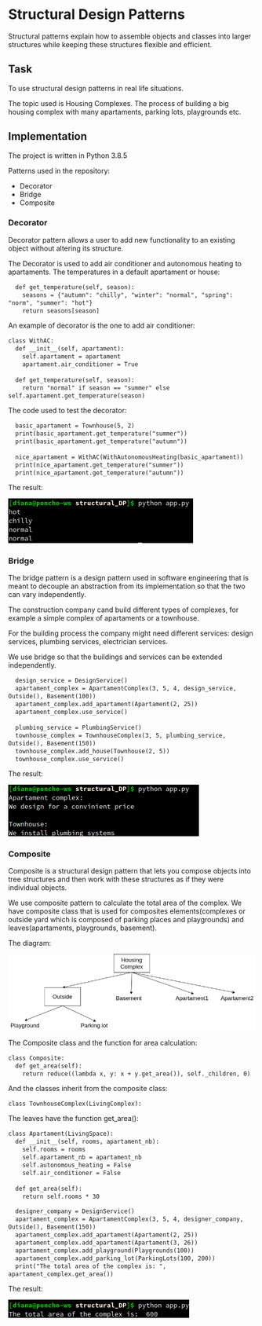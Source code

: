 # Structural Design Patterns

Structural patterns explain how to assemble objects and classes into larger structures while keeping these structures flexible and efficient.

## Task
To use structural design patterns in real life situations. 

The topic used is Housing Complexes. The process of building a big housing complex with many apartaments, parking lots, playgrounds etc.

## Implementation
The project is written in Python 3.8.5

Patterns used in the repository:

* Decorator
* Bridge
* Composite


### Decorator
Decorator pattern allows a user to add new functionality to an existing object without altering its structure.

The Decorator is used to add air conditioner and autonomous heating to apartaments.
The temperatures in a default apartament or house:


```
  def get_temperature(self, season):
    seasons = {"autumn": "chilly", "winter": "normal", "spring": "norm", "summer": "hot"}
    return seasons[season]
```
An example of decorator is the one to add air conditioner:

```
class WithAC:
  def __init__(self, apartament):
    self.apartament = apartament
    apartament.air_conditioner = True
  
  def get_temperature(self, season):
    return "normal" if season == "summer" else self.apartament.get_temperature(season)
```
The code used to test the decorator:
```
  basic_apartament = Townhouse(5, 2)
  print(basic_apartament.get_temperature("summer"))
  print(basic_apartament.get_temperature("autumn"))

  nice_apartament = WithAC(WithAutonomousHeating(basic_apartament))
  print(nice_apartament.get_temperature("summer"))
  print(nice_apartament.get_temperature("autumn"))
```
The result:

![alt text](https://github.com/dgaponcic/design_patterns/blob/master/structural_DP/examples/decorator.png)

### Bridge
The bridge pattern is a design pattern used in software engineering that is meant to decouple an abstraction from its implementation so that the two can vary independently.

The construction company cand build different types of complexes, for example a simple complex of apartaments or a townhouse.

For the building process the company might need different services: design services, plumbing services, electrician services.

We use bridge so that the buildings and services can be extended independently.

```
  design_service = DesignService()
  apartament_complex = ApartamentComplex(3, 5, 4, design_service, Outside(), Basement(100))
  apartament_complex.add_apartament(Apartament(2, 25))
  apartament_complex.use_service()

  plumbing_service = PlumbingService()
  townhouse_complex = TownhouseComplex(3, 5, plumbing_service, Outside(), Basement(150))
  townhouse_complex.add_house(Townhouse(2, 5))
  townhouse_complex.use_service()
```
The result:

![alt text](https://github.com/dgaponcic/design_patterns/blob/master/structural_DP/examples/bridge.png)



### Composite

Composite is a structural design pattern that lets you compose objects into tree structures and then work with these structures as if they were individual objects.

We use composite pattern to calculate the total area of the complex. We have composite class that is used for composites elements(complexes or outside yard which is composed of parking places and playgrounds) and leaves(apartaments, playgrounds, basement). 

The diagram:

![alt text](https://github.com/dgaponcic/design_patterns/blob/master/structural_DP/examples/composite_diagram.png)


The Composite class and the function for area calculation:
```
class Composite:
  def get_area(self):
    return reduce((lambda x, y: x + y.get_area()), self._children, 0)
```

And the classes inherit from the composite class:

```
class TownhouseComplex(LivingComplex):
```

The leaves have the function get_area():
```
class Apartament(LivingSpace):
  def __init__(self, rooms, apartament_nb):
    self.rooms = rooms
    self.apartament_nb = apartament_nb
    self.autonomous_heating = False
    self.air_conditioner = False
  
  def get_area(self):
    return self.rooms * 30
```

```
  designer_company = DesignService()
  apartament_complex = ApartamentComplex(3, 5, 4, designer_company, Outside(), Basement(150))
  apartament_complex.add_apartament(Apartament(2, 25))
  apartament_complex.add_apartament(Apartament(3, 26))
  apartament_complex.add_playground(Playgrounds(100))
  apartament_complex.add_parking_lot(ParkingLots(100, 200))
  print("The total area of the complex is: ", apartament_complex.get_area())
```

The result:

![alt text](https://github.com/dgaponcic/design_patterns/blob/master/structural_DP/examples/composite.png)



